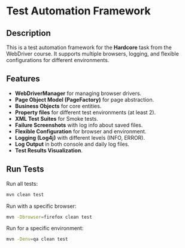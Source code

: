 # Test Automation Framework

## Description
This is a test automation framework for the **Hardcore** task from the WebDriver course. It supports multiple browsers, logging, and flexible configurations for different environments.

## Features
- **WebDriverManager** for managing browser drivers.
- **Page Object Model (PageFactory)** for page abstraction.
- **Business Objects** for core entities.
- **Property files** for different test environments (at least 2).
- **XML Test Suites** for Smoke tests.
- **Failure Screenshots** with log info about saved files.
- **Flexible Configuration** for browser and environment.
- **Logging (Log4j)** with different levels (INFO, ERROR).
- **Log Output** in both console and daily log files.
- **Test Results Visualization**.

## Run Tests

Run all tests:
```sh
mvn clean test
```
Run with a specific browser:

```sh
mvn -Dbrowser=firefox clean test
```
Run for a specific environment:
```sh
mvn -Denv=qa clean test
```
